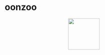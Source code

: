 # oonzoo

<div id="header" align="center">
  <img src="https://scontent.flko9-1.fna.fbcdn.net/v/t39.30808-6/318116270_558222969648001_134032431216407924_n.jpg?_nc_cat=102&ccb=1-7&_nc_sid=09cbfe&_nc_ohc=KYIJmMinjOoAX-bJtZO&_nc_ht=scontent.flko9-1.fna&oh=00_AfAEssrQ7X-8RNnk535zCHckPuEe2n2DGiPT7aUXWgUW4w&oe=63E13E29" width="100"/>
</div>

  
